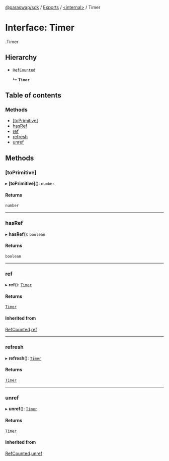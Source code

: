 [@paraswap/sdk](../README.md) / [Exports](../modules.md) / [<internal\>](../modules/internal_.md) / Timer

# Interface: Timer

[<internal>](../modules/internal_.md).Timer

## Hierarchy

- [`RefCounted`](internal_.RefCounted.md)

  ↳ **`Timer`**

## Table of contents

### Methods

- [[toPrimitive]](internal_.Timer.md#[toprimitive])
- [hasRef](internal_.Timer.md#hasref)
- [ref](internal_.Timer.md#ref)
- [refresh](internal_.Timer.md#refresh)
- [unref](internal_.Timer.md#unref)

## Methods

### [toPrimitive]

▸ **[toPrimitive]**(): `number`

#### Returns

`number`

___

### hasRef

▸ **hasRef**(): `boolean`

#### Returns

`boolean`

___

### ref

▸ **ref**(): [`Timer`](internal_.Timer.md)

#### Returns

[`Timer`](internal_.Timer.md)

#### Inherited from

[RefCounted](internal_.RefCounted.md).[ref](internal_.RefCounted.md#ref)

___

### refresh

▸ **refresh**(): [`Timer`](internal_.Timer.md)

#### Returns

[`Timer`](internal_.Timer.md)

___

### unref

▸ **unref**(): [`Timer`](internal_.Timer.md)

#### Returns

[`Timer`](internal_.Timer.md)

#### Inherited from

[RefCounted](internal_.RefCounted.md).[unref](internal_.RefCounted.md#unref)
